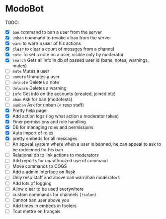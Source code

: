 # ModoBot

TODO:

- [x] `ban` command to ban a user from the server
- [x] `unban` command to revoke a ban from the server
- [x] `warn` to warn a user of his actions
- [x] `clear` to clear a count of mesages from a channel
- [x] `note` To set a note on a user, visible only by moderator
- [x] `search` Gets all info in db of passed user id (bans, notes, warnings, mutes)
- [ ] `mute` Mutes a user
- [ ] `unmute` Unmutes a user
- [ ] `delnote` Deletes a note
- [ ] `delwarn` Deletes a warning
- [ ] `info` Get info on the accounts (created, joined etc)
- [ ] `aban` Ask for ban (modotests)
- [ ] `aunban` Ask for unban (< resp staff)
- [x] Pretty help page
- [x] Add action logs (log what action a moderator takes)
- [x] Finer permissions and role handling
- [x] DB for managing roles and permissions
- [x] Auto import of roles
- [x] pretty embeds for all messages
- [ ] An appeal system where when a user is banned, he can appeal to ask to be redeemed for his ban
- [ ] Relational db to link actions to moderators
- [ ] Add reports for unauthorized use of command
- [ ] Move commands to COGS
- [ ] Add a admin interface on flask
- [ ] Only resp staff and above can warn/ban moderators
- [ ] Add lots of logging
- [ ] Allow clear to be used everywhere
- [ ] custom commands for channels (`!salon`)
- [ ] Cannot ban user above you
- [ ] Add times in embeds in footers
- [ ] Tout mettre en français

